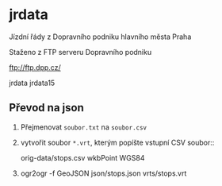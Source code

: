 # jrdata
Jízdní řády z Dopravního podniku hlavního města Praha

Staženo z FTP serveru Dopravního podniku

ftp://ftp.dpp.cz/

jrdata
jrdata15

## Převod na json

1. Přejmenovat `soubor.txt` na `soubor.csv`
2. vytvořit soubor `*.vrt`, kterým popíšte vstupní CSV soubor::
    
    <OGRVRTDataSource>
            <OGRVRTLayer name="stops">
                <SrcDataSource>orig-data/stops.csv</SrcDataSource>
                <GeometryType>wkbPoint</GeometryType>
                <LayerSRS>WGS84</LayerSRS>
                <GeometryField encoding="PointFromColumns" x="stop_lon" y="stop_lat"/>
            </OGRVRTLayer>
    </OGRVRTDataSource>

3. ogr2ogr -f GeoJSON json/stops.json vrts/stops.vrt
